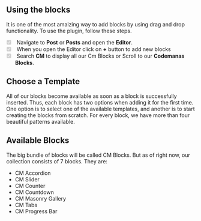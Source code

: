 ## Using the blocks
It is one of the most amaizing way to add blocks by using drag and drop functionality. To use the plugin, follow these steps.
<ul class="task-list">
    <li class="task-list-item">
        <input type="checkbox" disabled="" checked="">
        Navigate to <b>Post</b> or <b>Posts</b> and open the <b>Editor</b>.
    </li>
    <li class="task-list-item">
        <input type="checkbox" disabled="" checked="">
        When you open the Editor click on <b>+</b> button to add new blocks
    </li>
    <li class="task-list-item">
        <input type="checkbox" disabled="" checked="">
        Search <b>CM</b> to display all our Cm Blocks or Scroll to our <b>Codemanas Blocks</b>.
    </li>
</ul>

## Choose a Template
All of our blocks become available as soon as a block is successfully inserted. Thus, each block has two options when adding it for the first time. One option is to select one of the available templates, and another is to start creating the blocks from scratch. For every block, we have more than four beautiful patterns available.

## Available Blocks
The big bundle of blocks will be called CM Blocks. But as of right now, our collection consists of 7 blocks. They are:
<ul>
    <li>CM Accordion</li>
    <li>CM Slider</li>
    <li>CM Counter</li>
    <li>CM Countdown</li>
    <li>CM Masonry Gallery</li>
    <li>CM Tabs</li>
    <li>CM Progress Bar</li>
</ul>
